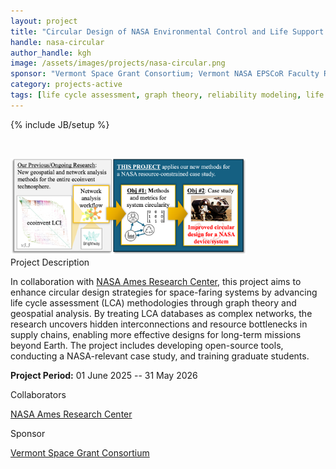 ```yaml
---
layout: project
title: "Circular Design of NASA Environmental Control and Life Support Systems"
handle: nasa-circular
author_handle: kgh
image: /assets/images/projects/nasa-circular.png
sponsor: "Vermont Space Grant Consortium; Vermont NASA EPSCoR Faculty Research Grant Program"
category: projects-active
tags: [life cycle assessment, graph theory, reliability modeling, life support, environmental control]
---
```

{% include JB/setup %}

&nbsp;

<img src="/assets/images/projects/nasa-circular.png" alt="NASA Circular Design" style="width:75%;"/>

<div class="bigspacer"></div>
<div class="head">Project Description</div>
<div class="spacer"></div>

In collaboration with [NASA Ames Research Center](https://www.nasa.gov/ames/), this project aims to enhance circular design strategies for space-faring systems by advancing life cycle assessment (LCA) methodologies through graph theory and geospatial analysis. By treating LCA databases as complex networks, the research uncovers hidden interconnections and resource bottlenecks in supply chains, enabling more effective designs for long-term missions beyond Earth. The project includes developing open-source tools, conducting a NASA-relevant case study, and training graduate students.

**Project Period:** 01 June 2025 -- 31 May 2026

<div class="bigspacer"></div>
<div class="head">Collaborators</div>
<div class="spacer"></div>

[NASA Ames Research Center](https://www.nasa.gov/ames/)

<div class="bigspacer"></div>
<div class="head">Sponsor</div>
<div class="spacer"></div>

[Vermont Space Grant Consortium](https://www.uvm.edu/spacegrant)




